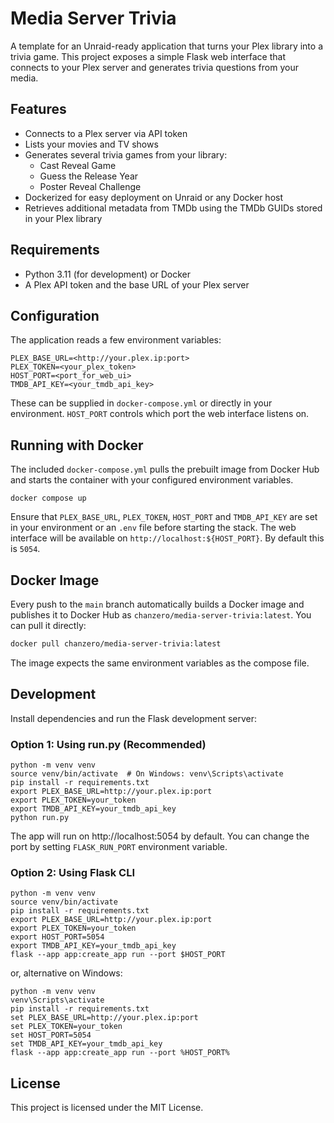 # Media Server Trivia

A template for an Unraid-ready application that turns your Plex library into a trivia game. This project exposes a simple Flask web interface that connects to your Plex server and generates trivia questions from your media.

## Features
- Connects to a Plex server via API token
- Lists your movies and TV shows
- Generates several trivia games from your library:
  - Cast Reveal Game
  - Guess the Release Year
  - Poster Reveal Challenge
- Dockerized for easy deployment on Unraid or any Docker host
- Retrieves additional metadata from TMDb using the TMDb GUIDs stored in your Plex library

## Requirements
- Python 3.11 (for development) or Docker
- A Plex API token and the base URL of your Plex server

## Configuration
The application reads a few environment variables:

```
PLEX_BASE_URL=<http://your.plex.ip:port>
PLEX_TOKEN=<your_plex_token>
HOST_PORT=<port_for_web_ui>
TMDB_API_KEY=<your_tmdb_api_key>
```
These can be supplied in `docker-compose.yml` or directly in your environment. `HOST_PORT` controls which port the web interface listens on.

## Running with Docker

The included `docker-compose.yml` pulls the prebuilt image from Docker Hub and
starts the container with your configured environment variables.

```
docker compose up
```

Ensure that `PLEX_BASE_URL`, `PLEX_TOKEN`, `HOST_PORT` and `TMDB_API_KEY` are set in your environment or an `.env` file before starting the stack.
The web interface will be available on `http://localhost:${HOST_PORT}`. By default this is `5054`.

## Docker Image

Every push to the `main` branch automatically builds a Docker image and publishes
it to Docker Hub as `chanzero/media-server-trivia:latest`. You can pull it
directly:

```bash
docker pull chanzero/media-server-trivia:latest
```

The image expects the same environment variables as the compose file.

## Development

Install dependencies and run the Flask development server:

### Option 1: Using run.py (Recommended)

```
python -m venv venv
source venv/bin/activate  # On Windows: venv\Scripts\activate
pip install -r requirements.txt
export PLEX_BASE_URL=http://your.plex.ip:port
export PLEX_TOKEN=your_token
export TMDB_API_KEY=your_tmdb_api_key
python run.py
```

The app will run on http://localhost:5054 by default. You can change the port by setting `FLASK_RUN_PORT` environment variable.

### Option 2: Using Flask CLI

```
python -m venv venv
source venv/bin/activate
pip install -r requirements.txt
export PLEX_BASE_URL=http://your.plex.ip:port
export PLEX_TOKEN=your_token
export HOST_PORT=5054
export TMDB_API_KEY=your_tmdb_api_key
flask --app app:create_app run --port $HOST_PORT
```

or, alternative on Windows:

```
python -m venv venv
venv\Scripts\activate
pip install -r requirements.txt
set PLEX_BASE_URL=http://your.plex.ip:port
set PLEX_TOKEN=your_token
set HOST_PORT=5054
set TMDB_API_KEY=your_tmdb_api_key
flask --app app:create_app run --port %HOST_PORT%
```

## License

This project is licensed under the MIT License.

